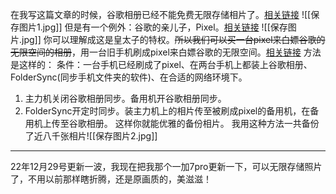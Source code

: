 在我写这篇文章的时候，谷歌相册已经不能免费无限存储相片了。[相关链接](https://support.google.com/photos/answer/9312312)
![[保存图片1.jpg]]
但是有一个例外：谷歌的亲儿子，Pixel。[相关链接](https://support.google.com/photos/answer/6220791)
![[保存图片.jpg]]
你可以理解成这是皇太子的特权。~~所以我们可以买一台pixel来白嫖谷歌的无限空间的相册~~，用一台旧手机刷成pixel来白嫖谷歌的无限空间。[相关链接](https://www.bilibili.com/video/BV1d44y1T7cZ)
方法是这样的：
条件：一台手机已经刷成了pixel、在两台手机上都装上谷歌相册、FolderSync(同步手机文件夹的软件)、在合适的网络环境下。
1. 主力机关闭谷歌相册同步。备用机开谷歌相册同步。
2. FolderSync开定时同步。装主力机上的相片传至被刷成pixel的备用机，在备用机上传至谷歌相册。
这样你就能优雅的备份相片。
我用这种方法一共备份了近八千张相片![[保存图片2.jpg]]

---
22年12月29号更新一波，我现在把我那个一加7pro更新一下，可以无限存储照片了，不用以前那样瞎折腾，还是原画质的，美滋滋！